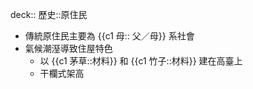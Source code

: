 deck:: 歷史::原住民

- 傳統原住民主要為 {{c1 母:: 父／母}} 系社會
- 氣候潮溼導致住屋特色
	- 以 {{c1 茅草::材料}} 和 {{c1 竹子::材料}} 建在高臺上
	- 干欄式架高